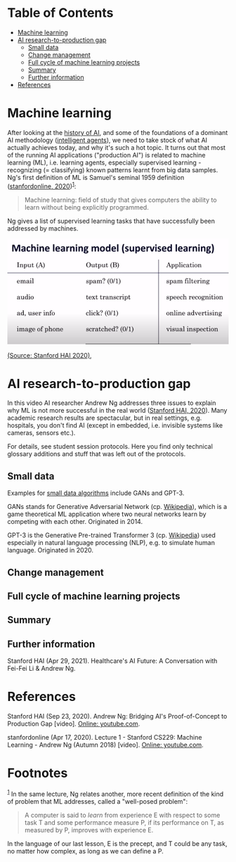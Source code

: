 
# Table of Contents

-   [Machine learning](#orgdd9a6da)
-   [AI research-to-production gap](#orgb42bb78)
    -   [Small data](#org6645f87)
    -   [Change management](#org7c52991)
    -   [Full cycle of machine learning projects](#org7214d9d)
    -   [Summary](#org75c2c3b)
    -   [Further information](#org5b65f35)
-   [References](#orgba730e8)



<a id="orgdd9a6da"></a>

# Machine learning

After looking at the [history of AI](https://github.com/birkenkrahe/ai482/tree/main/4_ai_history), and some of the foundations of a
dominant AI methodology ([intelligent agents](https://github.com/birkenkrahe/ai482/tree/main/5_ai_agents)), we need to take stock
of what AI actually achieves today, and why it's such a hot
topic. It turns out that most of the running AI applications
("production AI") is related to machine learning (ML), i.e. learning
agents, especially supervised learning - recognizing (= classifying)
known patterns learnt from big data samples. Ng's first definition
of ML is Samuel's seminal 1959 definition ([stanfordonline,
2020](#org51d9f29))<sup><a id="fnr.1" class="footref" href="#fn.1">1</a></sup>:

> Machine learning: field of study that gives computers the ability to
> learn without being explicitly programmed.

Ng gives a list of supervised learning tasks that have successfully
been addressed by machines.

![img](./img/ml.png)

[(Source: Stanford HAI 2020)](https://youtu.be/tsPuVAMaADY?t=547), 


<a id="orgb42bb78"></a>

# AI research-to-production gap

In this video AI researcher Andrew Ng addresses three issues to
explain why ML is not more successful in the real world ([Stanford
HAI, 2020](#org86abb56)). Many academic research results are spectacular, but in
real settings, e.g. hospitals, you don't find AI (except in
embedded, i.e. invisible systems like cameras, sensors etc.).

For details, see student session protocols. Here you find only
technical glossary additions and stuff that was left out of the
protocols.


<a id="org6645f87"></a>

## Small data

Examples for [small data algorithms](https://youtu.be/tsPuVAMaADY?t=1054) include GANs and GPT-3.

GANs stands for Generative Adversarial Network (cp. [Wikipedia](https://en.wikipedia.org/wiki/Generative_adversarial_network)),
which is a game theoretical ML application where two neural
networks learn by competing with each other. Originated in 2014.

GPT-3 is the Generative Pre-trained Transformer 3 (cp. [Wikipedia](https://en.wikipedia.org/wiki/GPT-3))
used especially in natural language processing (NLP), e.g. to
simulate human language. Originated in 2020.


<a id="org7c52991"></a>

## Change management


<a id="org7214d9d"></a>

## Full cycle of machine learning projects


<a id="org75c2c3b"></a>

## Summary


<a id="org5b65f35"></a>

## Further information

Stanford HAI (Apr 29, 2021). Healthcare's AI Future: A Conversation
with Fei-Fei Li & Andrew Ng.


<a id="orgba730e8"></a>

# References

<a id="org86abb56"></a> Stanford HAI (Sep 23, 2020). Andrew Ng: Bridging AI's
Proof-of-Concept to Production Gap [video]. [Online: youtube.com](https://youtu.be/tsPuVAMaADY).

<a id="org51d9f29"></a> stanfordonline (Apr 17, 2020). Lecture 1 - Stanford CS229:
Machine Learning - Andrew Ng (Autumn 2018) [video]. [Online:
youtube.com](https://youtu.be/jGwO_UgTS7I?t=2180).


# Footnotes

<sup><a id="fn.1" href="#fnr.1">1</a></sup> In the same lecture, Ng relates another, more recent definition
of the kind of problem that ML addresses, called a "well-posed problem":

> A computer is said to *learn* from experience E with respect to some
> task T and some performance measure P, if its performance on T, as
> measured by P, improves with experience E.

In the language of our last lesson, E is the precept, and T could be
any task, no matter how complex, as long as we can define a P.
